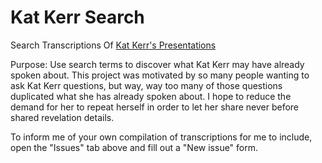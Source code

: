 # Kat Kerr Search
Search Transcriptions Of [Kat Kerr's Presentations](https://raw.githubusercontent.com/kenneth558/KatKerrSearch/main/Kat%20Kerr's%20Heaven%20Talks)

Purpose: Use search terms to discover what Kat Kerr may have already spoken about.  This project was motivated by so many people wanting to ask Kat Kerr questions, but way, way too many of those questions duplicated what she has already spoken about.  I hope to reduce the demand for her to repeat herself in order to let her share never before shared revelation details.

To inform me of your own compilation of transcriptions for me to include, open the  "Issues" tab above and fill out a "New issue" form.
